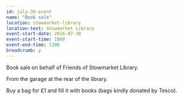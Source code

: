 ```yaml
---
id: july-30-event
name: "Book sale"
location: stowmarket-library
location-text: Stowmarket Library
event-start-date: 2016-07-30
event-start-time: 1000
event-end-time: 1300
breadcrumb: y
---
```

Book sale on behalf of Friends of Stowmarket Library.

From the garage at the rear of the library.

Buy a bag for £1 and fill it with books (bags kindly donated by Tesco).
